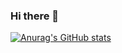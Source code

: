 ### Hi there 👋

[![Anurag's GitHub stats](https://github-readme-stats.vercel.app/api?username=tungNguyen-twentyci)](https://github.com/anuraghazra/github-readme-stats)

<!--
**tungNguyen-twentyci/tungNguyen-twentyci** is a ✨ _special_ ✨ repository because its `README.md` (this file) appears on your GitHub profile.

Here are some ideas to get you started:

- 🔭 I’m currently working on ...
- 🌱 I’m currently learning ...
- 👯 I’m looking to collaborate on ...
- 🤔 I’m looking for help with ...
- 💬 Ask me about ...
- 📫 How to reach me: ...
- 😄 Pronouns: ...
- ⚡ Fun fact: ...
-->
